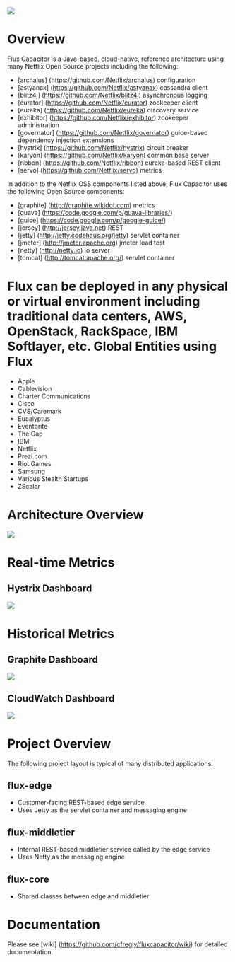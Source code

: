 <img src="https://raw.github.com/cfregly/fluxcapacitor/master/docs/images/fluxcapacitor-logo.png">

Overview
========
Flux Capacitor is a Java-based, cloud-native, reference architecture using many Netflix Open Source projects including the following:
* [archaius] (https://github.com/Netflix/archaius) configuration
* [astyanax] (https://github.com/Netflix/astyanax) cassandra client
* [blitz4j] (https://github.com/Netflix/blitz4j) asynchronous logging
* [curator] (https://github.com/Netflix/curator) zookeeper client
* [eureka] (https://github.com/Netflix/eureka) discovery service
* [exhibitor] (https://github.com/Netflix/exhibitor) zookeeper administration
* [governator] (https://github.com/Netflix/governator) guice-based dependency injection extensions
* [hystrix] (https://github.com/Netflix/hystrix) circuit breaker
* [karyon] (https://github.com/Netflix/karyon) common base server
* [ribbon] (https://github.com/Netflix/ribbon) eureka-based REST client
* [servo] (https://github.com/Netflix/servo) metrics

In addition to the Netflix OSS components listed above, Flux Capacitor uses the following Open Source components:
* [graphite] (http://graphite.wikidot.com) metrics
* [guava] (https://code.google.com/p/guava-libraries/)
* [guice] (https://code.google.com/p/google-guice/)
* [jersey] (http://jersey.java.net) REST 
* [jetty] (http://jetty.codehaus.org/jetty) servlet container 
* [jmeter] (http://jmeter.apache.org) jmeter load test
* [netty] (http://netty.io) io server 
* [tomcat] (http://tomcat.apache.org/) servlet container

Flux can be deployed in any physical or virtual environment including traditional data centers, AWS, OpenStack, RackSpace, IBM Softlayer, etc.
Global Entities using Flux
==========================
* Apple
* Cablevision
* Charter Communications
* Cisco
* CVS/Caremark
* Eucalyptus
* Eventbrite
* The Gap
* IBM
* Netflix
* Prezi.com
* Riot Games
* Samsung
* Various Stealth Startups
* ZScalar

Architecture Overview
=====================
<img src="https://raw.github.com/cfregly/fluxcapacitor/master/docs/images/fluxcapacitor-netflixoss-overview.jpg">

Real-time Metrics
=================================
Hystrix Dashboard
-----------------
<img src="https://raw.github.com/cfregly/fluxcapacitor/master/docs/images/fluxcapacitor-hystrix-dashboard.jpg">

Historical Metrics
=================================
Graphite Dashboard
------------------
<img src="https://raw.github.com/cfregly/fluxcapacitor/master/docs/images/fluxcapacitor-graphite-dashboard.jpg">

CloudWatch Dashboard
--------------------
<img src="https://raw.github.com/cfregly/fluxcapacitor/master/docs/images/fluxcapacitor-cloudwatch-dashboard.jpg">

Project Overview
================
The following project layout is typical of many distributed applications: 

flux-edge
---------
* Customer-facing REST-based edge service
* Uses Jetty as the servlet container and messaging engine

flux-middletier
---------------
* Internal REST-based middletier service called by the edge service  
* Uses Netty as the messaging engine

flux-core
---------
* Shared classes between edge and middletier

Documentation
==============
Please see [wiki] (https://github.com/cfregly/fluxcapacitor/wiki) for detailed documentation.